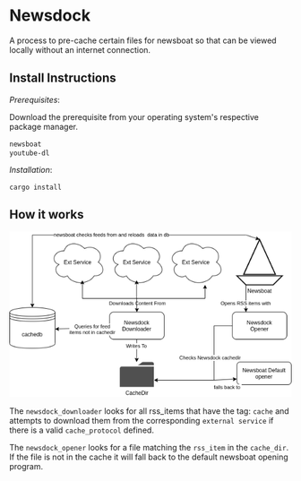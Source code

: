 # Newsdock
A process to pre-cache certain files for newsboat so that can be viewed locally without an internet connection.

## Install Instructions

_Prerequisites_:

Download the prerequisite from your operating system's respective package manager.
```
newsboat
youtube-dl
```

_Installation_:
```
cargo install
```

## How it works
![newsdock erd](assets/newsdock_erd.png)

The `newsdock_downloader` looks for all rss_items that have the tag: `cache` and attempts to download them from the corresponding `external service` if there is a valid `cache_protocol` defined.

The `newsdock_opener` looks for a file matching the `rss_item` in the `cache_dir`.
 If the file is not in the cache it will fall back to the default newsboat opening program.

